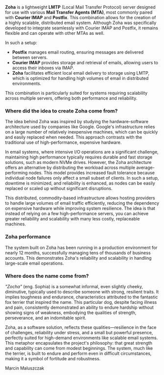 **Zoha** is a lightweight **LMTP** (Local Mail Transfer Protocol) server designed for use with various **Mail Transfer Agents (MTA)**, most commonly paired with **Courier IMAP** and **Postfix**. This combination allows for the creation of a highly scalable, distributed email system. Although Zoha was specifically developed to integrate seamlessly with Courier IMAP and Postfix, it remains flexible and can operate with other MTAs as well.

In such a setup:

* **Postfix** manages email routing, ensuring messages are delivered between servers.
* **Courier IMAP** provides storage and retrieval of emails, allowing users to access their inboxes via IMAP.
* **Zoha** facilitates efficient local email delivery to storage using LMTP, which is optimized for handling high volumes of email in distributed environments.
 
This combination is particularly suited for systems requiring scalability across multiple servers, offering both performance and reliability.

### Where did the idea to create Zoha come from?

The idea behind Zoha was inspired by studying the hardware-software architecture used by companies like Google. Google's infrastructure relies on a large number of relatively inexpensive machines, which can be quickly and easily replaced when needed. This approach contrasts with the traditional use of high-performance, expensive hardware.

In email systems, where intensive I/O operations are a significant challenge, maintaining high performance typically requires durable and fast storage solutions, such as modern NVMe drives. However, the Zoha architecture offers an alternative by distributing the workload across multiple average-performing nodes. This model provides increased fault tolerance because individual node failures only affect a small subset of clients. In such a setup, downtime is minimized, and reliability is enhanced, as nodes can be easily replaced or scaled up without significant disruptions.

This distributed, commodity-based infrastructure allows hosting providers to handle large volumes of email traffic efficiently, reducing the dependency on expensive hardware while improving system resilience. The idea is that instead of relying on a few high-performance servers, you can achieve greater reliability and scalability with many less costly, replaceable machines.

### Zoha performance

The system built on Zoha has been running in a production environment for nearly 12 months, successfully managing tens of thousands of business accounts. This demonstrates Zoha's reliability and scalability in handling large-scale email operations.

### Where does the name come from?

*"Zocha"* (eng. Sophia) is a somewhat informal, even slightly cheeky, diminutive, typically used to describe someone with strong, resilient traits. It implies toughness and endurance, characteristics attributed to the fantastic fox terrier that inspired the name. This particular dog, despite facing illness and pain, consistently demonstrated an ability to endure hardship without showing signs of weakness, embodying the qualities of strength, perseverance, and an indomitable spirit.

Zoha, as a software solution, reflects these qualities—resilience in the face of challenges, reliability under stress, and a small but powerful presence, perfectly suited for high-demand environments like scalable email systems. This metaphor encapsulates the project's philosophy: that great strength and capability can come from modest beginnings. The system, much like the terrier, is built to endure and perform even in difficult circumstances, making it a symbol of fortitude and robustness.

Marcin Maluszczak